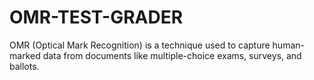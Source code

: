 # OMR-TEST-GRADER
OMR (Optical Mark Recognition) is a technique used to capture human-marked data from documents like multiple-choice exams, surveys, and ballots.
